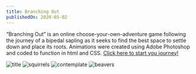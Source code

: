```yaml
---
title: Branching Out
publishedOn: 2020-05-02
---
```


“Branching Out” is an online choose-your-own-adventure game following the journey of a bipedal sapling as it seeks to find the best space to settle down and place its roots. Animations were created using Adobe Photoshop and coded to function in html and CSS. [Click here to start you journey!](https://www.branchingout.natewalkerdesign.com)

![title](images/portfolio/branching-out/title.jpg)
![squirrels](images/portfolio/branching-out/squirrel.jpg)
![contemplate](images/portfolio/branching-out/contemplate.jpg)
![beavers](images/portfolio/branching-out/beavers.jpg)
